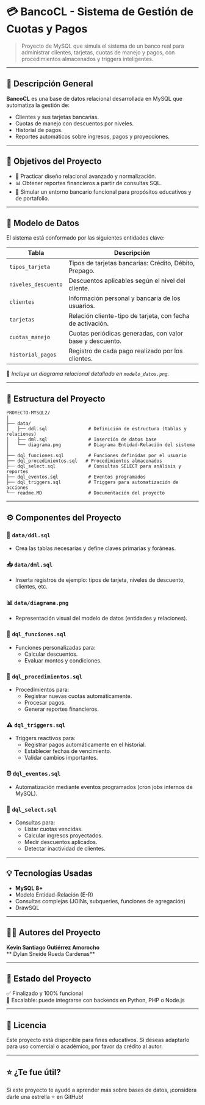 # 💳 BancoCL - Sistema de Gestión de Cuotas y Pagos

> Proyecto de MySQL que simula el sistema de un banco real para administrar clientes, tarjetas, cuotas de manejo y pagos, con procedimientos almacenados y triggers inteligentes.

---

## 📘 Descripción General

**BancoCL** es una base de datos relacional desarrollada en MySQL que automatiza la gestión de:

- Clientes y sus tarjetas bancarias.
- Cuotas de manejo con descuentos por niveles.
- Historial de pagos.
- Reportes automáticos sobre ingresos, pagos y proyecciones.


---

## 🧠 Objetivos del Proyecto

- 📌 Practicar diseño relacional avanzado y normalización.
- 📊 Obtener reportes financieros a partir de consultas SQL.
- 🧪 Simular un entorno bancario funcional para propósitos educativos y de portafolio.

---

## 🧱 Modelo de Datos

El sistema está conformado por las siguientes entidades clave:

| Tabla               | Descripción                                                  |
|---------------------|--------------------------------------------------------------|
| `tipos_tarjeta`     | Tipos de tarjetas bancarias: Crédito, Débito, Prepago.       |
| `niveles_descuento` | Descuentos aplicables según el nivel del cliente.            |
| `clientes`          | Información personal y bancaria de los usuarios.             |
| `tarjetas`          | Relación cliente-tipo de tarjeta, con fecha de activación.   |
| `cuotas_manejo`     | Cuotas periódicas generadas, con valor base y descuento.     |
| `historial_pagos`   | Registro de cada pago realizado por los clientes.            |

📎 *Incluye un diagrama relacional detallado en `modelo_datos.png`.*

---


## 🧱 Estructura del Proyecto

```
PROYECTO-MYSQL2/
│
├── data/
│   ├── ddl.sql               # Definición de estructura (tablas y relaciones)
│   ├── dml.sql               # Inserción de datos base
│   └── diagrama.png          # Diagrama Entidad-Relación del sistema
│
├── dql_funciones.sql         # Funciones definidas por el usuario
├── dql_procedimientos.sql   # Procedimientos almacenados
├── dql_select.sql            # Consultas SELECT para análisis y reportes
├── dql_eventos.sql           # Eventos programados
├── dql_triggers.sql          # Triggers para automatización de acciones
└── readme.MD                 # Documentación del proyecto
```

---

## ⚙️ Componentes del Proyecto

### 📐 `data/ddl.sql`
- Crea las tablas necesarias y define claves primarias y foráneas.

### 📥 `data/dml.sql`
- Inserta registros de ejemplo: tipos de tarjeta, niveles de descuento, clientes, etc.

### 📊 `data/diagrama.png`
- Representación visual del modelo de datos (entidades y relaciones).

### 🧠 `dql_funciones.sql`
- Funciones personalizadas para:
  - Calcular descuentos.
  - Evaluar montos y condiciones.

### 🔁 `dql_procedimientos.sql`
- Procedimientos para:
  - Registrar nuevas cuotas automáticamente.
  - Procesar pagos.
  - Generar reportes financieros.

### ⚠️ `dql_triggers.sql`
- Triggers reactivos para:
  - Registrar pagos automáticamente en el historial.
  - Establecer fechas de vencimiento.
  - Validar cambios importantes.

### ⏰ `dql_eventos.sql`
- Automatización mediante eventos programados (cron jobs internos de MySQL).

### 📑 `dql_select.sql`
- Consultas para:
  - Listar cuotas vencidas.
  - Calcular ingresos proyectados.
  - Medir descuentos aplicados.
  - Detectar inactividad de clientes.

---


## 💡 Tecnologías Usadas

- **MySQL 8+**
- Modelo Entidad-Relación (E-R)
- Consultas complejas (JOINs, subqueries, funciones de agregación)
- DrawSQL

---

## 👨‍💻 Autores del Proyecto

**Kevin Santiago Gutiérrez Amorocho**  
** Dylan Sneide Rueda Cardenas**

---

## 🏁 Estado del Proyecto

✅ Finalizado y 100% funcional  
🧩 Escalable: puede integrarse con backends en Python, PHP o Node.js  

---

## 📌 Licencia

Este proyecto está disponible para fines educativos. Si deseas adaptarlo para uso comercial o académico, por favor da crédito al autor.

---

## ⭐ ¿Te fue útil?

Si este proyecto te ayudó a aprender más sobre bases de datos, ¡considera darle una estrella ⭐ en GitHub!
```

